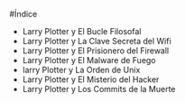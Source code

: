 #Índice

* Larry Plotter y El Bucle Filosofal
* Larry Plotter y La Clave Secreta del Wifi
* Larry Plotter y El Prisionero del Firewall
* Larry Plotter y El Malware de Fuego
* larry Plotter y La Orden de Unix
* Larry Plotter y El Misterio del Hacker
* Larry Plotter y Los Commits de la Muerte
